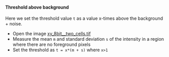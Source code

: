 #### Threshold above background

Here we set the threshold value `t` as a value x-times above the background + noise. 

* Open the image [xy_8bit__two_cells.tif](https://github.com/NEUBIAS/training-resources/raw/master/image_data/xy_8bit__two_cells.tif)
* Measure the mean `m` and standard deviation `s` of the intensity in a region where there are no foreground pixels
* Set the threshold as `t = x*(m + s)` where `x>1`

